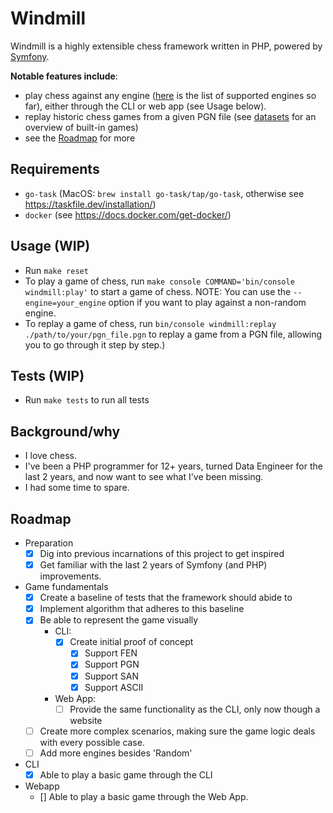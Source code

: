 # Windmill

Windmill is a highly extensible chess framework written in PHP, powered by [Symfony](https://symfony.com).

**Notable features include**:
- play chess against any engine ([here](docs/supported_engines.md) is the list of supported engines so far), either through the CLI or web app (see Usage below).
- replay historic chess games from a given PGN file (see [datasets](./datasets) for an overview of built-in games)
- see the [Roadmap](#Roadmap) for more


## Requirements

- `go-task` (MacOS: `brew install go-task/tap/go-task`, otherwise see https://taskfile.dev/installation/)
- `docker` (see https://docs.docker.com/get-docker/)


## Usage (WIP)

- Run `make reset`
- To play a game of chess, run `make console COMMAND='bin/console windmill:play'` to start a game of chess. NOTE: You can use the `--engine=your_engine` option if you want to play against a non-random engine.
- To replay a game of chess, run `bin/console windmill:replay ./path/to/your/pgn_file.pgn` to replay a game from a PGN file, allowing you to go through it step by step.)


## Tests (WIP)

- Run `make tests` to run all tests


## Background/why

- I love chess.
- I've been a PHP programmer for 12+ years, turned Data Engineer for the last 2 years, and now want to see what I've been missing.
- I had some time to spare.


## Roadmap

- Preparation
  - [x] Dig into previous incarnations of this project to get inspired
  - [x] Get familiar with the last 2 years of Symfony (and PHP) improvements.
- Game fundamentals
  - [x] Create a baseline of tests that the framework should abide to
  - [x] Implement algorithm that adheres to this baseline
  - [x] Be able to represent the game visually
    - CLI:
      - [x] Create initial proof of concept
        - [x] Support FEN
        - [x] Support PGN
        - [x] Support SAN
        - [x] Support ASCII
    - Web App:
      - [ ] Provide the same functionality as the CLI, only now though a website
  - [ ] Create more complex scenarios, making sure the game logic deals with every possible case.
  - [ ] Add more engines besides 'Random'
- CLI
  - [x] Able to play a basic game through the CLI
- Webapp
  - [] Able to play a basic game through the Web App. 
